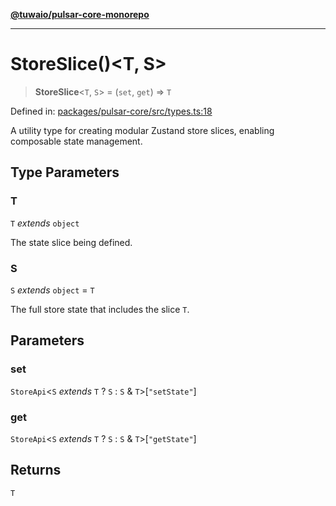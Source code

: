 [**@tuwaio/pulsar-core-monorepo**](../../../README.md)

***

# StoreSlice()\<T, S\>

> **StoreSlice**\<`T`, `S`\> = (`set`, `get`) => `T`

Defined in: [packages/pulsar-core/src/types.ts:18](https://github.com/TuwaIO/pulsar-core/blob/60bbca9feab340b4bac58012b93caa368d33efe5/packages/pulsar-core/src/types.ts#L18)

A utility type for creating modular Zustand store slices, enabling composable state management.

## Type Parameters

### T

`T` *extends* `object`

The state slice being defined.

### S

`S` *extends* `object` = `T`

The full store state that includes the slice `T`.

## Parameters

### set

`StoreApi`\<`S` *extends* `T` ? `S` : `S` & `T`\>\[`"setState"`\]

### get

`StoreApi`\<`S` *extends* `T` ? `S` : `S` & `T`\>\[`"getState"`\]

## Returns

`T`
